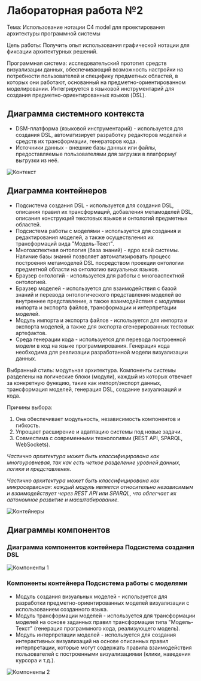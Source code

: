 # Лабораторная работа №2
Тема: Использование нотации C4 model для проектирования архитектуры программной системы

Цель работы: Получить опыт использования графической нотации для фиксации архитектурных решений.

Программная система: исследовательский прототип средств визуализации данных, обеспечивающий возможность настройки на потребности пользователей и специфику предметных областей, в которых они работают, основанный на предметно-ориентированном моделировании. Интегрируется в языковой инструментарий для создания предметно-ориентированных языков (DSL).

## Диаграмма системного контекста
* DSM-платформа (языковой инструментарий) - используется для создания DSL,  автоматизирует разработку редакторов моделей и средств их трансформации, генераторов кода.
* Источники данных - внешние базы данных или файлы, предоставляемые пользователями для загрузки в платформу/выгрузки из неё.

![Контекст](https://github.com/user-attachments/assets/95c7cfc8-d9a9-447b-8223-4c826dcc7bdb)


## Диаграмма контейнеров
* Подсистема создания DSL - используется для создания DSL, описания правил их трансформаций, добавления метамоделей DSL, описания конструкций текстовых языков и онтологий предметных областей.
* Подсистема работы с моделями - используется для создания и редактирования моделей, а также осуществления их трансформаций вида "Модель-Текст". 
* Многоаспектная онтология (база знаний) - ядро всей системы. Наличие базы знаний позволяет автоматизировать процесс построения метамоделей DSL посредством проекции онтологии предметной области на онтологию визуальных языков. 
* Браузер онтологий - используется для работы с многоаспектной онтологией. 
* Браузер моделей - используется для взаимодействия с базой знаний и перевода онтологического представления моделей во внутреннее представление, а также взаимодействия с модулями импорта и экспорта файлов, трансформации и интерпретации моделей. 
* Модуль импорта и экспорта файлов - используется для импорта и экспорта моделей, а также для экспорта сгенерированных тестовых артефактов.
* Среда генерации кода - используется для перевода построенной модели в код на языке программирования. Генерация кода необходима для реализации разработанной модели визуализации данных.

Выбранный стиль: модульная архитектура. Компоненты системы разделены на логические блоки (модули), каждый из которых отвечает за конкретную функцию, такие как импорт/экспорт данных, трансформация моделей, генерация DSL, создание визуализаций и кода.

Причины выбора: 
1. Она обеспечивает модульность, независимость компонентов и гибкость.
2. Упрощает расширение и адаптацию системы под новые задачи.
3. Совместима с современными технологиями (REST API, SPARQL, WebSockets).
   
*Частично архитектура может быть классифицирована как многоуровневая, так как есть четкое разделение уровней данных, логики и представления.*

*Частично архитектура может быть классифицирована как микросервисная: каждый модуль является относительно независимым и взаимодействует через REST API или SPARQL, что облегчает их автономное развитие и масштабирование.*

![Контейнеры](https://github.com/user-attachments/assets/a07e6815-c6c6-4aab-b165-778058772b63)


## Диаграммы компонентов

### Диаграмма компонентов контейнера Подсистема создания DSL
![Компоненты 1](https://github.com/user-attachments/assets/c31673da-4e61-4ada-a89a-e436c0e17be8)


### Компоненты контейнера Подсистема работы с моделями

* Модуль создания визуальных моделей - используется для разработки предметно-ориентированных моделей визуализации с использованием созданного языка. 
* Модуль трансформации моделей - используется для трансформации моделей на основе заданных правил трансформации типа "Модель-Текст" (генерация программного кода, реализующего модель). 
* Модуль интерпретации моделей - используется для создания интерактивных визуализаций на основе описанных правил интерпретации, которые могут содержать правила взаимодействия пользователей с построенными визуализациями (клики, наведения курсора и т.д.).
  
![Компоненты 2](https://github.com/user-attachments/assets/bf1e127a-8c79-4e80-800d-945b3ea0a21f)



